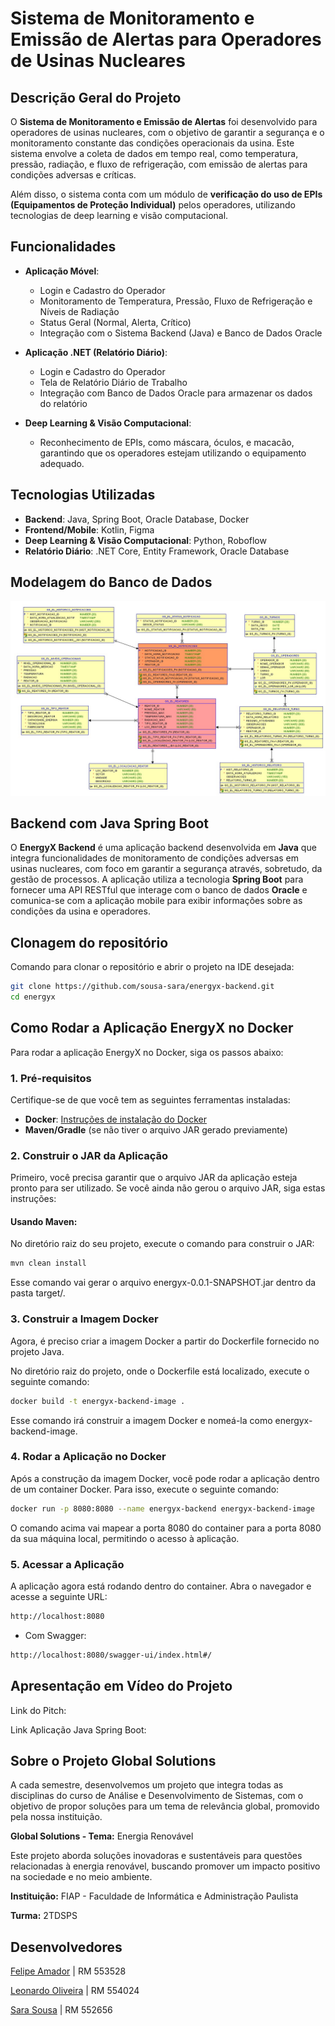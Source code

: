 # Sistema de Monitoramento e Emissão de Alertas para Operadores de Usinas Nucleares

## Descrição Geral do Projeto

O **Sistema de Monitoramento e Emissão de Alertas** foi desenvolvido para operadores de usinas nucleares, com o objetivo de garantir a segurança e o monitoramento constante das condições operacionais da usina. Este sistema envolve a coleta de dados em tempo real, como temperatura, pressão, radiação, e fluxo de refrigeração, com emissão de alertas para condições adversas e críticas. 

Além disso, o sistema conta com um módulo de **verificação do uso de EPIs (Equipamentos de Proteção Individual)** pelos operadores, utilizando tecnologias de deep learning e visão computacional.

## Funcionalidades

- **Aplicação Móvel**:
    - Login e Cadastro do Operador
    - Monitoramento de Temperatura, Pressão, Fluxo de Refrigeração e Níveis de Radiação
    - Status Geral (Normal, Alerta, Crítico)
    - Integração com o Sistema Backend (Java) e Banco de Dados Oracle

- **Aplicação .NET (Relatório Diário)**:
    - Login e Cadastro do Operador
    - Tela de Relatório Diário de Trabalho
    - Integração com Banco de Dados Oracle para armazenar os dados do relatório

- **Deep Learning & Visão Computacional**:
    - Reconhecimento de EPIs, como máscara, óculos, e macacão, garantindo que os operadores estejam utilizando o equipamento adequado.

## Tecnologias Utilizadas

- **Backend**: Java, Spring Boot, Oracle Database, Docker
- **Frontend/Mobile**: Kotlin, Figma
- **Deep Learning & Visão Computacional**: Python, Roboflow
- **Relatório Diário**: .NET Core, Entity Framework, Oracle Database

## Modelagem do Banco de Dados
![Modelagem](images-readme/modelagem-bd.jpeg)

## Backend com Java Spring Boot
O **EnergyX Backend** é uma aplicação backend desenvolvida em **Java** que integra funcionalidades de monitoramento de condições adversas em usinas nucleares, com foco em garantir a segurança através, sobretudo, da gestão de processos. A aplicação utiliza a tecnologia **Spring Boot** para fornecer uma API RESTful que interage com o banco de dados **Oracle** e comunica-se com a aplicação mobile para exibir informações sobre as condições da usina e operadores.

## Clonagem do repositório

Comando para clonar o repositório e abrir o projeto na IDE desejada:
   ```bash
   git clone https://github.com/sousa-sara/energyx-backend.git
   cd energyx
  ```

## Como Rodar a Aplicação EnergyX no Docker

Para rodar a aplicação EnergyX no Docker, siga os passos abaixo:

### 1. **Pré-requisitos**
Certifique-se de que você tem as seguintes ferramentas instaladas:

- **Docker**: [Instruções de instalação do Docker](https://docs.docker.com/get-docker/)
- **Maven/Gradle** (se não tiver o arquivo JAR gerado previamente)

### 2. **Construir o JAR da Aplicação**
Primeiro, você precisa garantir que o arquivo JAR da aplicação esteja pronto para ser utilizado. Se você ainda não gerou o arquivo JAR, siga estas instruções:

#### Usando Maven:
No diretório raiz do seu projeto, execute o comando para construir o JAR:

```bash
mvn clean install
```

Esse comando vai gerar o arquivo energyx-0.0.1-SNAPSHOT.jar dentro da pasta target/.


### 3. Construir a Imagem Docker
Agora, é preciso criar a imagem Docker a partir do Dockerfile fornecido no projeto Java.

No diretório raiz do projeto, onde o Dockerfile está localizado, execute o seguinte comando:

```bash
docker build -t energyx-backend-image .
```

Esse comando irá construir a imagem Docker e nomeá-la como energyx-backend-image.

### 4. Rodar a Aplicação no Docker
Após a construção da imagem Docker, você pode rodar a aplicação dentro de um container Docker. Para isso, execute o seguinte comando:

```bash
docker run -p 8080:8080 --name energyx-backend energyx-backend-image
```

O comando acima vai mapear a porta 8080 do container para a porta 8080 da sua máquina local, permitindo o acesso à aplicação.

### 5. Acessar a Aplicação
A aplicação agora está rodando dentro do container. Abra o navegador e acesse a seguinte URL:

```bash
http://localhost:8080
```

- Com Swagger:
```bash
http://localhost:8080/swagger-ui/index.html#/
```

## Apresentação em Vídeo do Projeto

Link do Pitch:

Link Aplicação Java Spring Boot:

## Sobre o Projeto Global Solutions
A cada semestre, desenvolvemos um projeto que integra todas as disciplinas do curso de Análise e Desenvolvimento de Sistemas, com o objetivo de propor soluções para um tema de relevância global, promovido pela nossa instituição.

**Global Solutions - Tema:** Energia Renovável

Este projeto aborda soluções inovadoras e sustentáveis para questões relacionadas à energia renovável, buscando promover um impacto positivo na sociedade e no meio ambiente.

**Instituição:** FIAP - Faculdade de Informática e Administração Paulista

**Turma:** 2TDSPS

## Desenvolvedores

[Felipe Amador](https://github.com/felipetosma) | RM 553528

[Leonardo Oliveira](https://github.com/leooli-321) | RM 554024

[Sara Sousa](https://github.com/sousa-sara) | RM 552656
